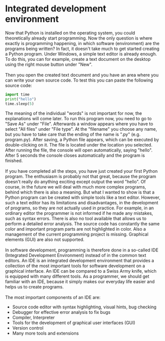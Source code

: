 # Integrated development environment


Now that Python is installed on the operating system, you could theoretically already start programming. Now the only question is where exactly is programming happening, in which software (environment) are the programs being written? In fact, it doesn't take much to get started creating a Python program. Under Windows, a simple text editor is already enough. To do this, you can for example, create a text document on the desktop using the right mouse button under "New".
<br>
<br>
Then you open the created text document and you have an area where you can write your own source code. To test this you can paste the following source code:
```python
import time
print("hello")
time.sleep(5)
```
The meaning of the individual "words" is not important for now, the explanations will come later. To run this program now, you need to go to "Save As" under "File". Afterwards a window appears where you have to select "All files" under "File type". At the "filename" you choose any name, but you have to take care that the ending of the name is ".py" (e.g. program.py). After saving, a Python file appears, which can be executed by double-clicking on it. The file is located under the location you selected. After running the file, the console will open automatically, saying "hello". After 5 seconds the console closes automatically and the program is finished.
<br>
<br>
If you have completed all the steps, you have just created your first Python program. The enthusiasm is probably not that great, because the program doesn't really do anything exciting except output the word "hello". Of course, in the future we will deal with much more complex programs, behind which there is also a meaning. But what I wanted to show is that a Python program can be created with simple tools like a text editor. However, such a text editor has its limitations and disadvantages, in the development of programs, so they are not actually used in practice. For example, in an ordinary editor the programmer is not informed if he made any mistakes, such as syntax errors. There is also no tool available that allows us to perform a detailed error analysis. The source code has constantly the same color and important program parts are not highlighted in color. Also a management of the current programming project is missing. Graphical elements (GUI) are also not supported.
<br>
<br>
In software development, programming is therefore done in a so-called IDE (Integrated Development Environment) instead of in the common text editors. An IDE is an integrated development environment that provides a collection of the most important tools for software development on a graphical interface. An IDE can be compared to a Swiss Army knife, which is equipped with many different tools. As a programmer, we should get familiar with an IDE, because it simply makes our everyday life easier and helps us to create programs.
<br>
<br>
The most important components of an IDE are:
- Source code editor with syntax highlighting, visual hints, bug checking 
- Debugger for effective error analysis to fix bugs
- Compiler, Interpreter
- Tools for the development of graphical user interfaces (GUI)
- Version control
- Many more tools and extensions
